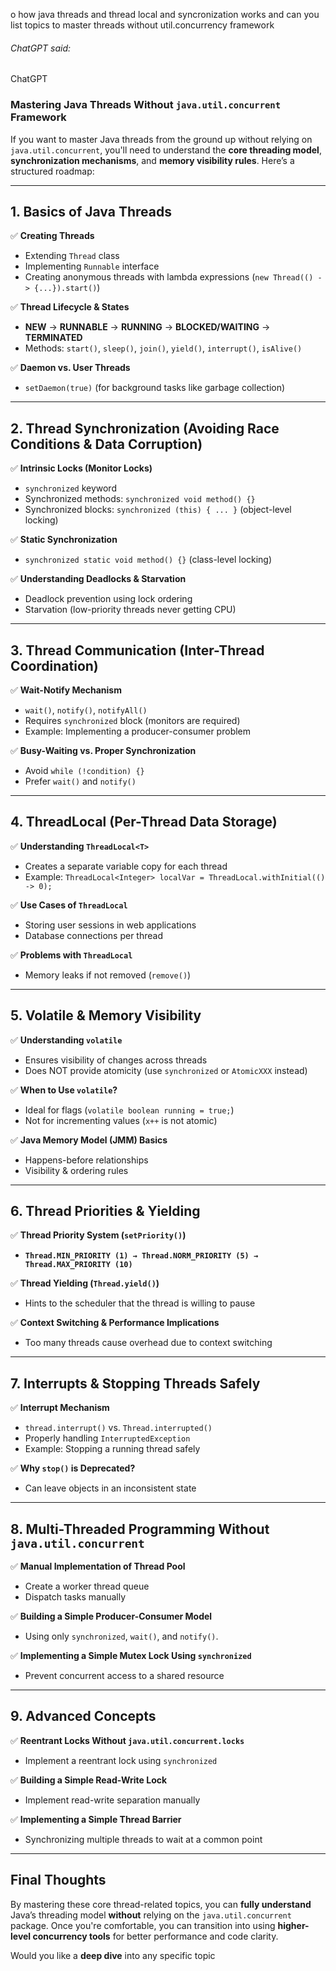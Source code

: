 o how java threads and thread local and syncronization works and can you list topics to master threads without util.concurrency framework

###### ChatGPT said:

ChatGPT

### **Mastering Java Threads Without `java.util.concurrent` Framework**

If you want to master Java threads from the ground up without relying on `java.util.concurrent`, you'll need to understand the **core threading model**, **synchronization mechanisms**, and **memory visibility rules**. Here’s a structured roadmap:

---

## **1. Basics of Java Threads**

✅ **Creating Threads**

- Extending `Thread` class
- Implementing `Runnable` interface
- Creating anonymous threads with lambda expressions (`new Thread(() -> {...}).start()`)

✅ **Thread Lifecycle & States**

- **NEW** → **RUNNABLE** → **RUNNING** → **BLOCKED/WAITING** → **TERMINATED**
- Methods: `start()`, `sleep()`, `join()`, `yield()`, `interrupt()`, `isAlive()`

✅ **Daemon vs. User Threads**

- `setDaemon(true)` (for background tasks like garbage collection)

---

## **2. Thread Synchronization (Avoiding Race Conditions & Data Corruption)**

✅ **Intrinsic Locks (Monitor Locks)**

- `synchronized` keyword
- Synchronized methods: `synchronized void method() {}`
- Synchronized blocks: `synchronized (this) { ... }` (object-level locking)

✅ **Static Synchronization**

- `synchronized static void method() {}` (class-level locking)

✅ **Understanding Deadlocks & Starvation**

- Deadlock prevention using lock ordering
- Starvation (low-priority threads never getting CPU)

---

## **3. Thread Communication (Inter-Thread Coordination)**

✅ **Wait-Notify Mechanism**

- `wait()`, `notify()`, `notifyAll()`
- Requires `synchronized` block (monitors are required)
- Example: Implementing a producer-consumer problem

✅ **Busy-Waiting vs. Proper Synchronization**

- Avoid `while (!condition) {}`
- Prefer `wait()` and `notify()`

---

## **4. ThreadLocal (Per-Thread Data Storage)**

✅ **Understanding `ThreadLocal<T>`**

- Creates a separate variable copy for each thread
- Example: `ThreadLocal<Integer> localVar = ThreadLocal.withInitial(() -> 0);`

✅ **Use Cases of `ThreadLocal`**

- Storing user sessions in web applications
- Database connections per thread

✅ **Problems with `ThreadLocal`**

- Memory leaks if not removed (`remove()`)

---

## **5. Volatile & Memory Visibility**

✅ **Understanding `volatile`**

- Ensures visibility of changes across threads
- Does NOT provide atomicity (use `synchronized` or `AtomicXXX` instead)

✅ **When to Use `volatile`?**

- Ideal for flags (`volatile boolean running = true;`)
- Not for incrementing values (`x++` is not atomic)

✅ **Java Memory Model (JMM) Basics**

- Happens-before relationships
- Visibility & ordering rules

---

## **6. Thread Priorities & Yielding**

✅ **Thread Priority System (`setPriority()`)**

- **`Thread.MIN_PRIORITY (1) → Thread.NORM_PRIORITY (5) → Thread.MAX_PRIORITY (10)`**

✅ **Thread Yielding (`Thread.yield()`)**

- Hints to the scheduler that the thread is willing to pause

✅ **Context Switching & Performance Implications**

- Too many threads cause overhead due to context switching

---

## **7. Interrupts & Stopping Threads Safely**

✅ **Interrupt Mechanism**

- `thread.interrupt()` vs. `Thread.interrupted()`
- Properly handling `InterruptedException`
- Example: Stopping a running thread safely

✅ **Why `stop()` is Deprecated?**

- Can leave objects in an inconsistent state

---

## **8. Multi-Threaded Programming Without `java.util.concurrent`**

✅ **Manual Implementation of Thread Pool**

- Create a worker thread queue
- Dispatch tasks manually

✅ **Building a Simple Producer-Consumer Model**

- Using only `synchronized`, `wait()`, and `notify()`.

✅ **Implementing a Simple Mutex Lock Using `synchronized`**

- Prevent concurrent access to a shared resource

---

## **9. Advanced Concepts**

✅ **Reentrant Locks Without `java.util.concurrent.locks`**

- Implement a reentrant lock using `synchronized`

✅ **Building a Simple Read-Write Lock**

- Implement read-write separation manually

✅ **Implementing a Simple Thread Barrier**

- Synchronizing multiple threads to wait at a common point

---

## **Final Thoughts**

By mastering these core thread-related topics, you can **fully understand** Java’s threading model **without** relying on the `java.util.concurrent` package. Once you're comfortable, you can transition into using **higher-level concurrency tools** for better performance and code clarity.

Would you like a **deep dive** into any specific topic